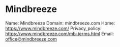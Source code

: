 
# Mindbreeze

Name: Mindbreeze
Domain: mindbreeze.com
Home: https://www.mindbreeze.com/
Privacy_policy: https://www.mindbreeze.com/mb-terms.html
Email: office@mindbreeze.com
